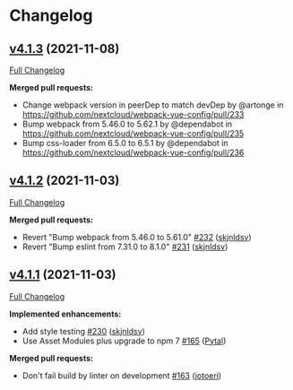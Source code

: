 # Changelog

## [v4.1.3](https://github.com/nextcloud/webpack-vue-config/tree/v4.1.3) (2021-11-08)

[Full Changelog](https://github.com/nextcloud/webpack-vue-config/compare/v4.1.2...v4.1.3)

**Merged pull requests:**

* Change webpack version in peerDep to match devDep by @artonge in https://github.com/nextcloud/webpack-vue-config/pull/233
* Bump webpack from 5.46.0 to 5.62.1 by @dependabot in https://github.com/nextcloud/webpack-vue-config/pull/235
* Bump css-loader from 6.5.0 to 6.5.1 by @dependabot in https://github.com/nextcloud/webpack-vue-config/pull/236

## [v4.1.2](https://github.com/nextcloud/webpack-vue-config/tree/v4.1.2) (2021-11-03)

[Full Changelog](https://github.com/nextcloud/webpack-vue-config/compare/v4.1.1...v4.1.2)

**Merged pull requests:**

- Revert "Bump webpack from 5.46.0 to 5.61.0" [\#232](https://github.com/nextcloud/webpack-vue-config/pull/232) ([skjnldsv](https://github.com/skjnldsv))
- Revert "Bump eslint from 7.31.0 to 8.1.0" [\#231](https://github.com/nextcloud/webpack-vue-config/pull/231) ([skjnldsv](https://github.com/skjnldsv))

## [v4.1.1](https://github.com/nextcloud/webpack-vue-config/tree/v4.1.1) (2021-11-03)

[Full Changelog](https://github.com/nextcloud/webpack-vue-config/compare/v4.1.0...v4.1.1)

**Implemented enhancements:**

- Add style testing [\#230](https://github.com/nextcloud/webpack-vue-config/pull/230) ([skjnldsv](https://github.com/skjnldsv))
- Use Asset Modules plus upgrade to npm 7 [\#165](https://github.com/nextcloud/webpack-vue-config/pull/165) ([Pytal](https://github.com/Pytal))

**Merged pull requests:**

- Don't fail build by linter on development [\#163](https://github.com/nextcloud/webpack-vue-config/pull/163) ([jotoeri](https://github.com/jotoeri))
